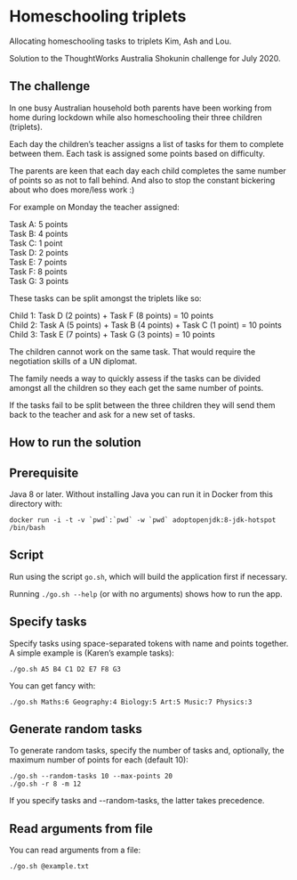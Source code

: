 # Homeschooling triplets

Allocating homeschooling tasks to triplets Kim, Ash and Lou.

Solution to the ThoughtWorks Australia Shokunin challenge for July 2020.

## The challenge

In one busy Australian household both parents have been working from home during lockdown
while also homeschooling their three children (triplets).

Each day the children’s teacher assigns a list of tasks for them to complete between them.
Each task is assigned some points based on difficulty.

The parents are keen that each day each child completes the same number of points so as not
to fall behind. And also to stop the constant bickering about who does more/less work :)

For example on Monday the teacher assigned:

 Task A: 5 points  
 Task B: 4 points  
 Task C: 1 point  
 Task D: 2 points  
 Task E: 7 points  
 Task F: 8 points  
 Task G: 3 points  

 These tasks can be split amongst the triplets like so:

 Child 1: Task D (2 points) + Task F (8 points) = 10 points  
 Child 2: Task A (5 points) + Task B (4 points) + Task C (1 point) = 10 points  
 Child 3: Task E (7 points) + Task G (3 points) = 10 points  

The children cannot work on the same task. That would require the negotiation skills of
 a UN diplomat.

The family needs a way to quickly assess if the tasks can be divided amongst all the children
so they each get the same number of points.

If the tasks fail to be split between the three children they will send them back to the 
teacher and ask for a new set of tasks.

## How to run the solution

## Prerequisite

Java 8 or later. Without installing Java you can run it in Docker from this directory with:

    docker run -i -t -v `pwd`:`pwd` -w `pwd` adoptopenjdk:8-jdk-hotspot /bin/bash

## Script

Run using the script `go.sh`, which will build the application first if necessary.

Running `./go.sh --help` (or with no arguments) shows how to run the app.

## Specify tasks

Specify tasks using space-separated tokens with name and points together. A simple
example is (Karen’s example tasks):

    ./go.sh A5 B4 C1 D2 E7 F8 G3

You can get fancy with:

    ./go.sh Maths:6 Geography:4 Biology:5 Art:5 Music:7 Physics:3

## Generate random tasks

To generate random tasks, specify the number of tasks and, optionally, the maximum
number of points for each (default 10):

    ./go.sh --random-tasks 10 --max-points 20
    ./go.sh -r 8 -m 12

If you specify tasks and --random-tasks, the latter takes precedence.  

## Read arguments from file

You can read arguments from a file:

    ./go.sh @example.txt
